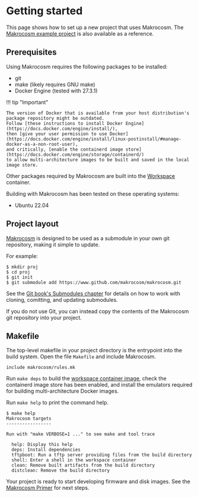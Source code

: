 # Getting started

This page shows how to set up a new project that uses Makrocosm.
The [Makrocosm example project](https://www.github.com/makrocosm/example-project)
is also available as a reference.

## Prerequisites

Using Makrocosm requires the following packages to be installed:

  - git
  - make (likely requires GNU make)
  - Docker Engine (tested with 27.3.1)

!!! tip "Important"

    The version of Docker that is available from your host distribution's
    package repository might be outdated.
    Follow [these instructions to install Docker Engine](https://docs.docker.com/engine/install/),
    then [give your user permission to use Docker](https://docs.docker.com/engine/install/linux-postinstall/#manage-docker-as-a-non-root-user),
    and critically, [enable the containerd image store](https://docs.docker.com/engine/storage/containerd/)
    to allow multi-architecture images to be built and saved in the local image store.

Other packages required by Makrocosm are built into the [Workspace](primer.md#workspace) container.

Building with Makrocosm has been tested on these operating systems:

  - Ubuntu 22.04

## Project layout

[Makrocosm](https://www.github.com/makrocosm/makrocosm) is designed to be
used as a submodule in your own git repository, making it simple to update.

For example:

```shell-session
$ mkdir proj
$ cd proj
$ git init
$ git submodule add https://www.github.com/makrocosm/makrocosm.git
```

See the [Git book's Submodules chapter](https://git-scm.com/book/en/v2/Git-Tools-Submodules)
for details on how to work with cloning, comitting, and updating submodules.

If you do not use Git, you can instead copy the contents of the Makrocosm
git repository into your project.

## Makefile

The top-level makefile in your project directory is the entrypoint into
the build system.
Open the file `Makefile` and include Makrocosm.

```make title="Makefile"
include makrocosm/rules.mk
```

Run `make deps` to build the [workspace container image](primer.md#workspace),
check the containerd image store has been enabled, and install the emulators
required for building multi-architecture Docker images.

Run `make help` to print the command help.

```shell-session
$ make help
Makrocosm targets
-----------------

Run with "make VERBOSE=1 ..." to see make and tool trace

  help: Display this help
  deps: Install dependencies
  tftpboot: Run a tftp server providing files from the build directory
  shell: Enter a shell in the workspace container
  clean: Remove built artifacts from the build directory
  distclean: Remove the build directory

```

Your project is ready to start developing firmware and disk images.
See the [Makrocosm Primer](primer.md) for next steps.
